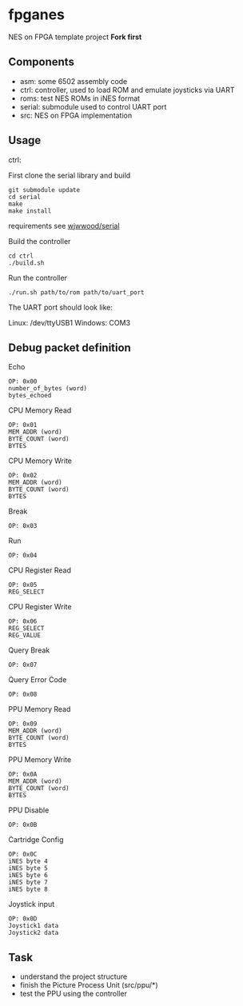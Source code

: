# fpganes
NES on FPGA template project
**Fork first**
## Components

- asm: some 6502 assembly code
- ctrl: controller, used to load ROM and emulate joysticks via UART
- roms: test NES ROMs in iNES format
- serial: submodule used to control UART port
- src: NES on FPGA implementation

## Usage
ctrl:

First clone the serial library and build

    git submodule update
    cd serial
    make
    make install
requirements see [wjwwood/serial](https://github.com/wjwwood/serial)

Build the controller

    cd ctrl
    ./build.sh
Run the controller

    ./run.sh path/to/rom path/to/uart_port

The UART port should look like:

Linux: /dev/ttyUSB1
Windows: COM3

## Debug packet definition
Echo

    OP: 0x00
    number_of_bytes (word)
    bytes_echoed

CPU Memory Read

    OP: 0x01
    MEM_ADDR (word)
    BYTE_COUNT (word)
    BYTES
CPU Memory Write

    OP: 0x02
    MEM_ADDR (word)
    BYTE_COUNT (word)
    BYTES
Break

    OP: 0x03
Run

    OP: 0x04
CPU Register Read

    OP: 0x05
    REG_SELECT
CPU Register Write

    OP: 0x06
    REG_SELECT
    REG_VALUE
Query Break

    OP: 0x07
Query Error Code

    OP: 0x08
PPU Memory Read

    OP: 0x09
    MEM_ADDR (word)
    BYTE_COUNT (word)
    BYTES
PPU Memory Write

    OP: 0x0A
    MEM_ADDR (word)
    BYTE_COUNT (word)
    BYTES
PPU Disable

    OP: 0x0B
Cartridge Config

    OP: 0x0C
    iNES byte 4
    iNES byte 5
    iNES byte 6
    iNES byte 7
    iNES byte 8
Joystick input

    OP: 0x0D
    Joystick1 data
    Joystick2 data
## Task
- understand the project structure
- finish the Picture Process Unit (src/ppu/*)
- test the PPU using the controller
